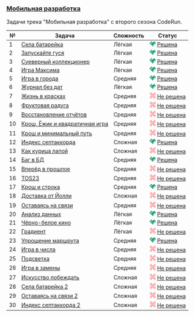 ### [Мобильная разработка](https://coderun.yandex.ru/selections/2024-summer-mobile-dev)  
Задачи трека "Мобильная разработка" с второго сезона CodeRun.

| №  | Задача                                                                                                                | Сложность | Статус                                                                                                           |
|----|-----------------------------------------------------------------------------------------------------------------------|-----------|------------------------------------------------------------------------------------------------------------------|
| 1  | [Села батарейка](https://coderun.yandex.ru/selections/2024-summer-mobile-dev/problems/dead-battery)                   | Лёгкая    | <img src="../assets/ic_success.svg" width="16"/> [Решена](../2024-summer-mobile-dev/dead-battery.kt)             |
| 2  | [Запускайте гуся](https://coderun.yandex.ru/selections/2024-summer-mobile-dev/problems/release-the-goose)             | Лёгкая    | <img src="../assets/ic_success.svg" width="16"/> [Решена](../2024-summer-mobile-dev/release-the-goose.kt)        |
| 3  | [Суеверный коллекционер](https://coderun.yandex.ru/selections/2024-summer-mobile-dev/problems/next-lucky-ticket)      | Лёгкая    | <img src="../assets/ic_success.svg" width="16"/> [Решена](../2024-summer-mobile-dev/next-lucky-ticket.kt)        |
| 4  | [Игра Максима](https://coderun.yandex.ru/selections/2024-summer-mobile-dev/problems/names-and-surnames)               | Лёгкая    | <img src="../assets/ic_success.svg" width="16"/> [Решена](../2024-summer-mobile-dev/names-and-surnames.kt)       |
| 5  | [Игра в города](https://coderun.yandex.ru/selections/2024-summer-mobile-dev/problems/city-games)                      | Средняя   | <img src="../assets/ic_success.svg" width="16"/> [Решена](../2024-summer-mobile-dev/city-games.kt)               |
| 6  | [Журнал без дат](https://coderun.yandex.ru/selections/2024-summer-mobile-dev/problems/log-without-dates)              | Лёгкая    | <img src="../assets/ic_success.svg" width="16"/> [Решена](../2024-summer-mobile-dev/log-without-dates.kt)        |
| 7  | [Жизнь в красках](https://coderun.yandex.ru/selections/2024-summer-mobile-dev/problems/life-in-colours)               | Средняя   | <img src="../assets/ic_failure.svg" width="16"/> [Не решена](../2024-summer-mobile-dev/life-in-colours.kt)       |
| 8  | [Фруктовая радуга](https://coderun.yandex.ru/selections/2024-summer-mobile-dev/problems/fruit-rainbow)                | Средняя   | <img src="../assets/ic_failure.svg" width="16"/> [Не решена](../2024-summer-mobile-dev/fruit-rainbow.kt)         |
| 9  | [Восстановление отчётов](https://coderun.yandex.ru/selections/2024-summer-mobile-dev/problems/report-restoration)     | Средняя   | <img src="../assets/ic_failure.svg" width="16"/> [Не решена](../2024-summer-mobile-dev/report-restoration.kt)    |
| 10 | [Крош, Ёжик и квадратичная игра](https://coderun.yandex.ru/selections/2024-summer-mobile-dev/problems/krosh-and-game) | Средняя   | <img src="../assets/ic_failure.svg" width="16"/> [Не решена](../2024-summer-mobile-dev/krosh-and-game.kt)        |
| 11 | [Крош и минимальный путь](https://coderun.yandex.ru/selections/2024-summer-mobile-dev/problems/krosh-and-path)        | Средняя   | <img src="../assets/ic_failure.svg" width="16"/> [Не решена](../2024-summer-mobile-dev/krosh-and-path.kt)        |
| 12 | [Индекс септаккорда](https://coderun.yandex.ru/selections/2024-summer-mobile-dev/problems/seventh-chord)              | Сложная   | <img src="../assets/ic_success.svg" width="16"/> [Решена](../2024-summer-mobile-dev/seventh-chord.kt)            |
| 13 | [Как курица лапой](https://coderun.yandex.ru/selections/2024-summer-mobile-dev/problems/fix-words)                    | Сложная   | <img src="../assets/ic_failure.svg" width="16"/> [Не решена](../2024-summer-mobile-dev/fix-words.kt)             |
| 14 | [Баг в БД](https://coderun.yandex.ru/selections/2024-summer-mobile-dev/problems/bug-in-library)                       | Средняя   | <img src="../assets/ic_success.svg" width="16"/> [Решена](../2024-summer-mobile-dev/bug-in-library.kt)           |
| 15 | [Вперёд в прошлое](https://coderun.yandex.ru/selections/2024-summer-mobile-dev/problems/forward-to-the-past)          | Средняя   | <img src="../assets/ic_failure.svg" width="16"/> [Не решена](../2024-summer-mobile-dev/forward-to-the-past.kt)   |
| 16 | [TOS23](https://coderun.yandex.ru/selections/2024-summer-mobile-dev/problems/tos-23)                                  | Средняя   | <img src="../assets/ic_failure.svg" width="16"/> [Не решена](../2024-summer-mobile-dev/tos-23.kt)                |
| 17 | [Крош и строка](https://coderun.yandex.ru/selections/2024-summer-mobile-dev/problems/krosh-and-string)                | Средняя   | <img src="../assets/ic_success.svg" width="16"/> [Решена](../2024-summer-mobile-dev/krosh-and-string.kt)         |
| 18 | [Доставка от Йолли](https://coderun.yandex.ru/selections/2024-summer-mobile-dev/problems/jolly-delivery)              | Сложная   | <img src="../assets/ic_failure.svg" width="16"/> [Не решена](../2024-summer-mobile-dev/jolly-delivery.kt)        |
| 19 | [Оставаясь на связи](https://coderun.yandex.ru/selections/2024-summer-mobile-dev/problems/keeping-in-touch)           | Средняя   | <img src="../assets/ic_failure.svg" width="16"/> [Не решена](../2024-summer-mobile-dev/keeping-in-touch.kt)      |
| 20 | [Анализ данных](https://coderun.yandex.ru/selections/2024-summer-mobile-dev/problems/data-analysis)                   | Лёгкая    | <img src="../assets/ic_success.svg" width="16"/> [Решена](../2024-summer-mobile-dev/data-analysis.kt)            |
| 21 | [Чёрно-белое кино](https://coderun.yandex.ru/selections/2024-summer-mobile-dev/problems/black-and-white)              | Лёгкая    | <img src="../assets/ic_success.svg" width="16"/> [Решена](../2024-summer-mobile-dev/black-and-white.kt)          |
| 22 | [Градиент](https://coderun.yandex.ru/selections/2024-summer-mobile-dev/problems/gradient)                             | Лёгкая    | <img src="../assets/ic_failure.svg" width="16"/> [Не решена](../2024-summer-mobile-dev/gradient.kt)              |
| 23 | [Упрощение маршрута](https://coderun.yandex.ru/selections/2024-summer-mobile-dev/problems/route-reduction)            | Средняя   | <img src="../assets/ic_success.svg" width="16"/> [Решена](../2024-summer-mobile-dev/route-reduction.kt)          |
| 24 | [Игра в числа](https://coderun.yandex.ru/selections/2024-summer-mobile-dev/problems/numbers-game)                     | Средняя   | <img src="../assets/ic_failure.svg" width="16"/> [Не решена](../2024-summer-mobile-dev/numbers-game.kt)          |
| 25 | [Подсветка](https://coderun.yandex.ru/selections/2024-summer-mobile-dev/problems/backlight)                           | Средняя   | <img src="../assets/ic_failure.svg" width="16"/> [Не решена](../2024-summer-mobile-dev/backlight.kt)             |
| 26 | [Игра в замены](https://coderun.yandex.ru/selections/2024-summer-mobile-dev/problems/substitutions-playing)           | Средняя   | <img src="../assets/ic_failure.svg" width="16"/> [Не решена](../2024-summer-mobile-dev/substitutions-playing.kt) |
| 27 | [Искусство побеждать](https://coderun.yandex.ru/selections/2024-summer-mobile-dev/problems/art-power)                 | Сложная   | <img src="../assets/ic_failure.svg" width="16"/> [Не решена](../2024-summer-mobile-dev/art-power.kt)             |
| 28 | [Села батарейка 2](https://coderun.yandex.ru/selections/2024-summer-mobile-dev/problems/dead-battery-2)               | Сложная   | <img src="../assets/ic_failure.svg" width="16"/> [Не решена](../2024-summer-mobile-dev/dead-battery-2.kt)        |
| 29 | [Оставаясь на связи 2](https://coderun.yandex.ru/selections/2024-summer-mobile-dev/problems/keeping-in-touch-2)       | Сложная   | <img src="../assets/ic_failure.svg" width="16"/> [Не решена](../2024-summer-mobile-dev/keeping-in-touch-2.kt)    |
| 30 | [Индекс септаккорда 2](https://coderun.yandex.ru/selections/2024-summer-mobile-dev/problems/seventh-chord-2)          | Сложная   | <img src="../assets/ic_failure.svg" width="16"/> [Не решена](../2024-summer-mobile-dev/seventh-chord-2.kt)       |
